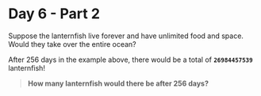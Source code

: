 # Day 6 - Part 2

Suppose the lanternfish live forever and have unlimited food and space. Would they take over the entire ocean?

After 256 days in the example above, there would be a total of **`26984457539`** lanternfish!

> **How many lanternfish would there be after 256 days?**